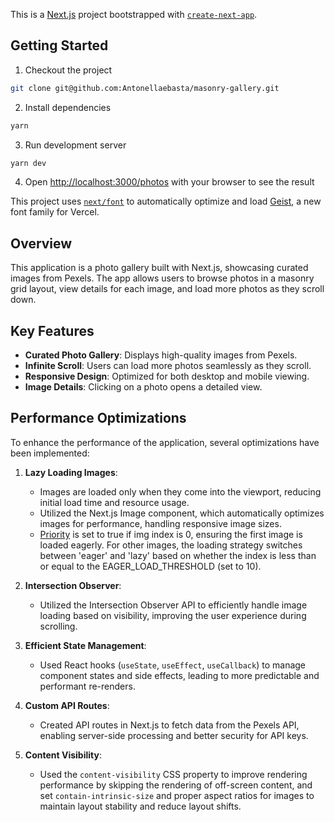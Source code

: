 This is a [Next.js](https://nextjs.org) project bootstrapped with [`create-next-app`](https://nextjs.org/docs/app/api-reference/cli/create-next-app).

## Getting Started

1. Checkout the project

```bash
git clone git@github.com:Antonellaebasta/masonry-gallery.git
```

2. Install dependencies

```bash
yarn
```

3. Run development server

```bash
yarn dev
```

4. Open [http://localhost:3000/photos](http://localhost:3000/photos) with your browser to see the result

This project uses [`next/font`](https://nextjs.org/docs/app/building-your-application/optimizing/fonts) to automatically optimize and load [Geist](https://vercel.com/font), a new font family for Vercel.

## Overview

This application is a photo gallery built with Next.js, showcasing curated images from Pexels. The app allows users to browse photos in a masonry grid layout, view details for each image, and load more photos as they scroll down.

## Key Features

- **Curated Photo Gallery**: Displays high-quality images from Pexels.
- **Infinite Scroll**: Users can load more photos seamlessly as they scroll.
- **Responsive Design**: Optimized for both desktop and mobile viewing.
- **Image Details**: Clicking on a photo opens a detailed view.

## Performance Optimizations

To enhance the performance of the application, several optimizations have been implemented:

1. **Lazy Loading Images**:
   - Images are loaded only when they come into the viewport, reducing initial load time and resource usage.
   - Utilized the Next.js Image component, which automatically optimizes images for performance, handling responsive image sizes.
   - [Priority](https://nextjs.org/docs/pages/api-reference/components/image#priority) is set to true if img index is 0, ensuring the first image is loaded eagerly. For other images, the loading strategy switches between 'eager' and 'lazy' based on whether the index is less than or equal to the EAGER_LOAD_THRESHOLD (set to 10).

2. **Intersection Observer**:
   - Utilized the Intersection Observer API to efficiently handle image loading based on visibility, improving the user experience during scrolling.

3. **Efficient State Management**:
   - Used React hooks (`useState`, `useEffect`, `useCallback`) to manage component states and side effects, leading to more predictable and performant re-renders.

4. **Custom API Routes**:
   - Created API routes in Next.js to fetch data from the Pexels API, enabling server-side processing and better security for API keys.

5. **Content Visibility**:
   - Used the `content-visibility` CSS property to improve rendering performance by skipping the rendering of off-screen content, and set `contain-intrinsic-size` and proper aspect ratios for images to maintain layout stability and reduce layout shifts.
